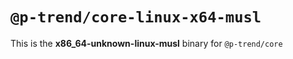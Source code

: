 # `@p-trend/core-linux-x64-musl`

This is the **x86_64-unknown-linux-musl** binary for `@p-trend/core`
